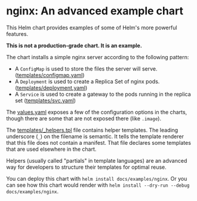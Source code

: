 # nginx: An advanced example chart

This Helm chart provides examples of some of Helm's more powerful
features.

**This is not a production-grade chart. It is an example.**

The chart installs a simple nginx server according to the following
pattern:

- A `ConfigMap` is used to store the files the server will serve.
  ([templates/configmap.yaml](templates/configmap.yaml))
- A `Deployment` is used to create a Replica Set of nginx pods.
  ([templates/deployment.yaml](templates/deployment.yaml))
- A `Service` is used to create a gateway to the pods running in the
  replica set ([templates/svc.yaml](templates/svc.yaml))

The [values.yaml](values.yaml) exposes a few of the configuration options in the
charts, though there are some that are not exposed there (like
`.image`).

The [templates/_helpers.tpl](templates/_helpers.tpl) file contains helper templates. The leading
underscore (`_`) on the filename is semantic. It tells the template renderer
that this file does not contain a manifest. That file declares some
templates that are used elsewhere in the chart.

Helpers (usually called "partials" in template languages) are an
advanced way for developers to structure their templates for optimal
reuse.

You can deploy this chart with `helm install docs/examples/nginx`. Or
you can see how this chart would render with `helm install --dry-run
--debug docs/examples/nginx`.
